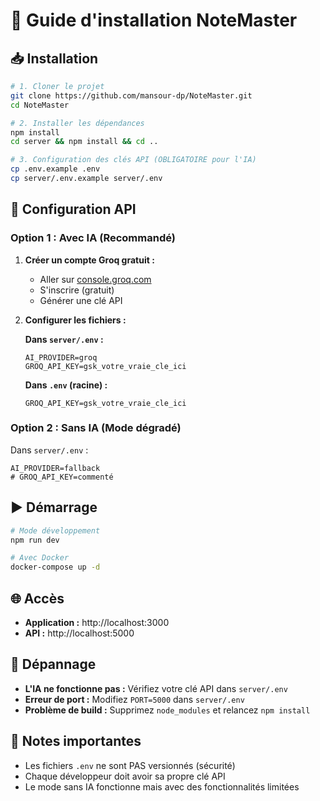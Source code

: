 # 🚀 Guide d'installation NoteMaster

## 📥 Installation

```bash
# 1. Cloner le projet
git clone https://github.com/mansour-dp/NoteMaster.git
cd NoteMaster

# 2. Installer les dépendances
npm install
cd server && npm install && cd ..

# 3. Configuration des clés API (OBLIGATOIRE pour l'IA)
cp .env.example .env
cp server/.env.example server/.env
```

## 🔑 Configuration API

### **Option 1 : Avec IA (Recommandé)**

1. **Créer un compte Groq gratuit :**
   - Aller sur [console.groq.com](https://console.groq.com/)
   - S'inscrire (gratuit)
   - Générer une clé API

2. **Configurer les fichiers :**

   **Dans `server/.env` :**
   ```env
   AI_PROVIDER=groq
   GROQ_API_KEY=gsk_votre_vraie_cle_ici
   ```

   **Dans `.env` (racine) :**
   ```env
   GROQ_API_KEY=gsk_votre_vraie_cle_ici
   ```

### **Option 2 : Sans IA (Mode dégradé)**

Dans `server/.env` :
```env
AI_PROVIDER=fallback
# GROQ_API_KEY=commenté
```

## ▶️ Démarrage

```bash
# Mode développement
npm run dev

# Avec Docker
docker-compose up -d
```

## 🌐 Accès

- **Application :** http://localhost:3000
- **API :** http://localhost:5000

## 🔧 Dépannage

- **L'IA ne fonctionne pas :** Vérifiez votre clé API dans `server/.env`
- **Erreur de port :** Modifiez `PORT=5000` dans `server/.env`
- **Problème de build :** Supprimez `node_modules` et relancez `npm install`

## 📝 Notes importantes

- Les fichiers `.env` ne sont PAS versionnés (sécurité)
- Chaque développeur doit avoir sa propre clé API
- Le mode sans IA fonctionne mais avec des fonctionnalités limitées
